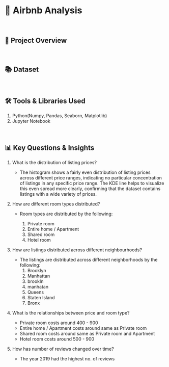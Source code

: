 # 🛌 Airbnb Analysis

<br>

## 📅 Project Overview

<br>

## 📚 Dataset

<br>

## 🛠️ Tools & Libraries Used
1. Python(Numpy, Pandas, Seaborn, Matplotlib)
2. Jupyter Notebook

<br>

## 📊 Key Questions & Insights

1. What is the distribution of listing prices?
   * The histogram shows a fairly even distribution of listing prices across different price ranges, indicating no particular concentration of listings in any specific price range. The KDE line helps to visualize this even spread more clearly, confirming that the dataset contains listings with a wide variety of prices.
   
2. How are different room types distributed?
   * Room types are distributed by the following:

     1. Private room
     2. Entire home / Apartment
     3. Shared room
     4. Hotel room

3. How are listings distributed across different neighbourhoods?
   * The listings are distributed across different neighborhoods by the following:
       1. Brooklyn
       2. Manhattan
       3. brookIn
       4. manhatan
       5. Queens
       6. Staten Island
       7. Bronx
   
4. What is the relationships between price and room type?
   * Private room costs around 400 - 900
   * Entire home / Apartment costs around same as Private room
   * Shared room costs around same as Private room and Apartment
   * Hotel room costs around 500 - 900

5. How has number of reviews changed over time?
    * The year 2019 had the highest no. of reviews
